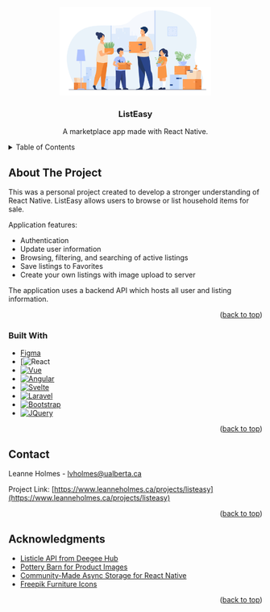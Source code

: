 
<a name="readme-top"></a>


<!-- PROJECT LOGO -->
<br />
<div align="center">
  <a href="https://www.leanneholmes.ca/projects/listeasy">
    <img src="/src/assets/splashImage.png" alt="Logo" width="300" height="176">
  </a>

  <h3 align="center">ListEasy</h3>

  <p align="center">
    A marketplace app made with React Native.
  </p>
</div>



<!-- TABLE OF CONTENTS -->
<details>
  <summary>Table of Contents</summary>
  <ol>
    <li>
      <a href="#about-the-project">About The Project</a>
      <ul>
        <li><a href="#built-with">Built With</a></li>
      </ul>
    </li>
    <li><a href="#contact">Contact</a></li>
    <li><a href="#acknowledgments">Acknowledgments</a></li>
  </ol>
</details>



<!-- ABOUT THE PROJECT -->
## About The Project

This was a personal project created to develop a stronger understanding of React Native. ListEasy allows users to browse or list household items for sale. 

Application features:
* Authentication
* Update user information
* Browsing, filtering, and searching of active listings 
* Save listings to Favorites
* Create your own listings with image upload to server

The application uses a backend API which hosts all user and listing information. 

<p align="right">(<a href="#readme-top">back to top</a>)</p>



### Built With

* [Figma]
* [![React][React]
* [![Vue][Vue.js]][Vue-url]
* [![Angular][Angular.io]][Angular-url]
* [![Svelte][Svelte.dev]][Svelte-url]
* [![Laravel][Laravel.com]][Laravel-url]
* [![Bootstrap][Bootstrap.com]][Bootstrap-url]
* [![JQuery][JQuery.com]][JQuery-url]

<p align="right">(<a href="#readme-top">back to top</a>)</p>



<!-- CONTACT -->
## Contact

Leanne Holmes - lvholmes@ualberta.ca

Project Link: [https://www.leanneholmes.ca/projects/listeasy](https://www.leanneholmes.ca/projects/listeasy)

<p align="right">(<a href="#readme-top">back to top</a>)</p>



<!-- ACKNOWLEDGMENTS -->
## Acknowledgments

* [Listicle API from Deegee Hub](https://listicle.deegeehub.com/api)
* [Pottery Barn for Product Images](https://www.potterybarn.ca/)
* [Community-Made Async Storage for React Native](https://github.com/react-native-async-storage/async-storage)
* [Freepik Furniture Icons](https://www.freepik.com/)

<p align="right">(<a href="#readme-top">back to top</a>)</p>



<!-- MARKDOWN LINKS & IMAGES -->
<!-- https://www.markdownguide.org/basic-syntax/#reference-style-links -->
[contributors-shield]: https://img.shields.io/github/contributors/othneildrew/Best-README-Template.svg?style=for-the-badge
[contributors-url]: https://github.com/othneildrew/Best-README-Template/graphs/contributors
[forks-shield]: https://img.shields.io/github/forks/othneildrew/Best-README-Template.svg?style=for-the-badge
[forks-url]: https://github.com/othneildrew/Best-README-Template/network/members
[stars-shield]: https://img.shields.io/github/stars/othneildrew/Best-README-Template.svg?style=for-the-badge
[stars-url]: https://github.com/othneildrew/Best-README-Template/stargazers
[issues-shield]: https://img.shields.io/github/issues/othneildrew/Best-README-Template.svg?style=for-the-badge
[issues-url]: https://github.com/othneildrew/Best-README-Template/issues
[license-shield]: https://img.shields.io/github/license/othneildrew/Best-README-Template.svg?style=for-the-badge
[license-url]: https://github.com/othneildrew/Best-README-Template/blob/master/LICENSE.txt
[linkedin-shield]: https://img.shields.io/badge/-LinkedIn-black.svg?style=for-the-badge&logo=linkedin&colorB=555
[linkedin-url]: https://linkedin.com/in/leanne-holmes
[Figma]: https://img.shields.io/badge/Figma-000000?style=for-the-badge&logo=figma&logoColor=23F24E1E
[React]: https://img.shields.io/badge/React_Native-20232A?style=for-the-badge&logo=React&logoColor=61DAFB
[React.js]: https://img.shields.io/badge/React_Native-20232A?style=for-the-badge&logo=react&logoColor=61DAFB
[React-url]: https://reactjs.org/
[Vue.js]: https://img.shields.io/badge/Vue.js-35495E?style=for-the-badge&logo=vuedotjs&logoColor=4FC08D
[Vue-url]: https://vuejs.org/
[Angular.io]: https://img.shields.io/badge/Angular-DD0031?style=for-the-badge&logo=angular&logoColor=white
[Angular-url]: https://angular.io/
[Svelte.dev]: https://img.shields.io/badge/Svelte-4A4A55?style=for-the-badge&logo=svelte&logoColor=FF3E00
[Svelte-url]: https://svelte.dev/
[Laravel.com]: https://img.shields.io/badge/Laravel-FF2D20?style=for-the-badge&logo=laravel&logoColor=white
[Laravel-url]: https://laravel.com
[Bootstrap.com]: https://img.shields.io/badge/Bootstrap-563D7C?style=for-the-badge&logo=bootstrap&logoColor=white
[Bootstrap-url]: https://getbootstrap.com
[JQuery.com]: https://img.shields.io/badge/jQuery-0769AD?style=for-the-badge&logo=jquery&logoColor=white
[JQuery-url]: https://jquery.com 
